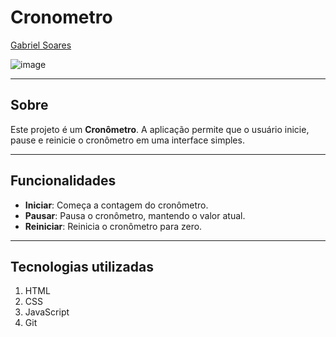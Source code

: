 # Cronometro

[Gabriel Soares](https://www.linkedin.com/in/gabriel-soares-3098782b0/)

![image](https://github.com/user-attachments/assets/713cf0ff-3b5f-45f7-ace3-96608e75a008)

---

## Sobre
Este projeto é um **Cronômetro**. A aplicação permite que o usuário inicie, pause e reinicie o cronômetro em uma interface simples.

---

## Funcionalidades
- **Iniciar**: Começa a contagem do cronômetro.
- **Pausar**: Pausa o cronômetro, mantendo o valor atual.
- **Reiniciar**: Reinicia o cronômetro para zero.

---

## Tecnologias utilizadas
1. HTML
2. CSS
3. JavaScript
4. Git
